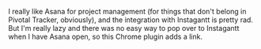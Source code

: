 I really like Asana for project management (for things that don't belong in Pivotal Tracker, obviously), and the integration with Instagantt is pretty rad. But I'm really lazy and there was no easy way to pop over to Instagantt when I have Asana open, so this Chrome plugin adds a link.